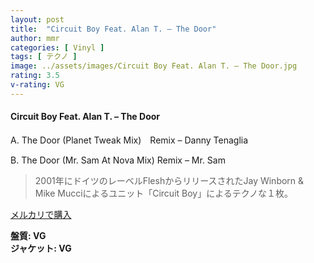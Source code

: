 ```yaml
---
layout: post
title:  "Circuit Boy Feat. Alan T. – The Door"
author: mmr
categories: [ Vinyl ]
tags: [ テクノ ]
image: ../assets/images/Circuit Boy Feat. Alan T. – The Door.jpg
rating: 3.5
v-rating: VG
---
```


#### Circuit Boy Feat. Alan T. – The Door

A. The Door (Planet Tweak Mix)　Remix – Danny Tenaglia

B. The Door (Mr. Sam At Nova Mix) Remix – Mr. Sam

> 2001年にドイツのレーベルFleshからリリースされたJay Winborn & Mike Mucciによるユニット「Circuit Boy」によるテクノな１枚。


[メルカリで購入](https://jp.mercari.com/item/m44348501009)


<div class="mt-4 mb-4 d-flex align-items-center">
<strong class="mr-1">盤質: VG</strong>
</div>
<div class="mt-4 mb-4 d-flex align-items-center">
<strong class="mr-1">ジャケット: VG</strong>
</div>
